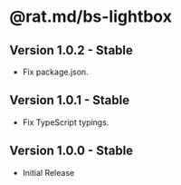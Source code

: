 @rat.md/bs-lightbox
===================

Version 1.0.2 - Stable
----------------------
-   Fix package.json.

Version 1.0.1 - Stable
----------------------
-   Fix TypeScript typings.

Version 1.0.0 - Stable
----------------------
-   Initial Release
